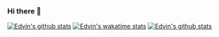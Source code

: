 ### Hi there 👋

 [![Edvin's github stats](https://github-readme-stats.vercel.app/api?username=edvinmegantara9&count_private=true&show_icons=true&theme=tokyonight&layout=compact)](https://github.com/anuraghazra/github-readme-stats)
 [![Edvin's wakatime stats](https://github-readme-stats.vercel.app/api/wakatime?username=edvinmegantara9&theme=tokyonight)](https://github-readme-stats.vercel.app/api/wakatime?username=edvinmegantara9&theme=tokyonights)
 [![Edvin's github stats](https://github-readme-stats.vercel.app/api/top-langs/?username=edvinmegantara9&count_private=true&theme=tokyonight&layout=compact)](https://github.com/anuraghazra/github-readme-stats)

<!--
**edvinmegantara9/edvinmegantara9** is a ✨ _special_ ✨ repository because its `README.md` (this file) appears on your GitHub profile.

Here are some ideas to get you started: 

- 🔭 I’m currently working on ...
- 🌱 I’m currently learning ...
- 👯 I’m looking to collaborate on ...
- 🤔 I’m looking for help with ...
- 💬 Ask me about ...
- 📫 How to reach me: ...
- 😄 Pronouns: ...
- ⚡ Fun fact: ...
--!>
